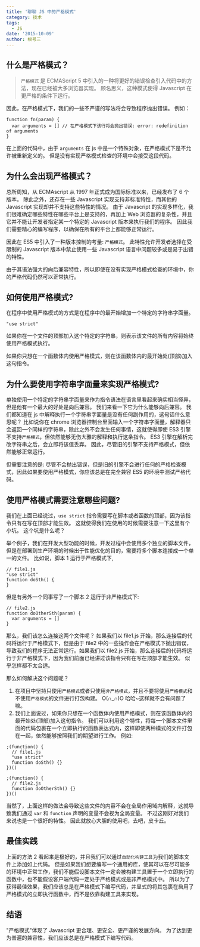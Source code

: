 ```yaml
---
title: '聊聊 JS 中的严格模式'
category: 技术
tags:
  - JS
date: '2015-10-09'
author: 根号三
---
```


## 什么是严格模式？

> `严格模式` 是 ECMAScript 5 中引入的一种将更好的错误检查引入代码中的方法，现在已经被大多浏览器实现。 顾名思义，这种模式使得 Javascript 在更严格的条件下运行。

因此，在严格模式下，我们的一些不严谨的写法将会导致程序抛出错误。 例如：

```
function fn(param) {
  var arguments = [] // 在严格模式下该行将会抛出错误: error: redefinition of arguments
}
```

在上面的代码中，由于 `arguments` 在 js 中是一个特殊对象，在严格模式下是不允许被重新定义的。 但是没有实现严格模式检查的环境中会接受这段代码。

## 为什么会出现严格模式？

总所周知，从 ECMAscript 从 1997 年正式成为国际标准以来，已经发布了 6 个版本。 除此之外，还存在一些 Javascript 实现支持非标准特性，而其他的 Javascript 实现却并不支持这些特性的情况。 由于 Javascript 的实现多样化，我们很难确定哪些特性在哪些平台上是支持的，再加上 Web 浏览器的复杂性，并且它并不能让开发者指定某一个特定的 Javascript 版本来执行我们的程序。 因此我们需要精心的编写程序，以确保在所有的平台上都能够正常运行。

因此在 ES5 中引入了一种版本控制的考量: `严格模式`。 此特性允许开发者选择在受限制的 Javascript 版本中禁止使用一些 Javascript 语言中问题较多或是易于出错的特性。

由于其语法强大的向后兼容特性，所以即使在没有实现严格模式检查的环境中，你的严格代码仍然可以正常执行。

## 如何使用严格模式?

在程序中使用严格模式的方式是在程序中的最开始增加一个特定的字符串字面量。

```
"use strict"
```

如果你在一个文件的顶部加入这个特定的字符串，则表示该文件的所有内容将始终使用严格模式执行。

如果你只想在一个函数体内使用严格模式，则在该函数体内的最开始处(顶部)加入这句指令。

## 为什么要使用字符串字面量来实现严格模式?

单独使用一个特定的字符串字面量来作为指令语法在语言里看起来确实相当怪异，但是他有一个最大的好处是向后兼容。 我们来看一下它为什么能够向后兼容。 我们都知道在 js 中解释执行一个字符串字面量是没有任何副作用的，这句话什么意思呢？ 比如说你在 chrome 浏览器控制台里面输入一个字符串字面量，解释器只会返回一个同样的字符串，除此之外不会发生任何事情，这就使得即使 ES3 引擎不支持`严格模式`，但依然能够无伤大雅的解释和执行这条指令。 ES3 引擎在解析完改字符串之后，会立即将该值丢弃。 因此，尽管旧的引擎不支持严格模式，但依然能够正常运行。

但需要注意的是: 尽管不会抛出错误，但是旧的引擎不会进行任何的严格检查模式，因此如果要使用严格模式，你应该总是在完全兼容 ES5 的环境中测试严格代码。

## 使用严格模式需要注意哪些问题?

我们在上面已经说过，`use strict` 指令需要写在脚本或者函数的顶部，因为该指令只有在写在顶部才能生效。 这就使得我们在使用的时候需要注意一下这里有个小坑。 这个坑是什么呢？

举个例子，我们在开发大型功能的时候，开发过程中会使用多个独立的脚本文件，但是在部署到生产环境的时候出于性能优化的目的，需要将多个脚本连接成一个单一的文件。 比如说，脚本 1 运行于严格模式下,

```
// file1.js
"use strict"
function doSth() {
}
```

但是有另外一个同事写了一个脚本 2 运行于非严格模式下:

```
// file2.js
function doOtherSth(param) {
  var arguments = []
}
```

那么，我们该怎么连接这两个文件呢？ 如果我们以 file1.js 开始，那么连接后的代码将运行于严格模式下，但是由于 file2 中的一些操作会在严格模式下抛出错误，导致我们的程序无法正常运行。如果我们以 file2.js 开始，那么连接后的代码将运行于非严格模式下，因为我们前面已经讲过该指令只有在写在顶部才能生效。 似乎怎样都不太合适。

那么如何解决这个问题呢？

1. 在项目中坚持只使用`严格模式`或者只使用`非严格模式`，并且不要将使用`严格模式`和不使用`严格模式`的文件进行打包构建。 O(∩_∩)O 哈哈~这样就不会有问题了嘛。
2. 我们上面说过，如果你只想在一个函数体内使用严格模式，则在该函数体内的最开始处(顶部)加入这句指令。 我们可以利用这个特性，将每一个脚本文件里面的代码包裹在一个立即执行的函数表达式内，这样即使两种模式的文件打包在一起，依然能够按照我们的期望进行工作。 例如:

```
;(function() {
  // file1.js
  "use strict"
  function doSth() {}
})()

;(function() {
  // file2.js
  function doOtherSth() {}
})()
```

当然了，上面这样的做法会导致这些文件的内容不会在全局作用域内解释，这就导致我们通过 `var` 和 `function` 声明的变量不会视为全局变量。 不过这刚好对我们来说也是一个很好的特性。 因此就放心大胆的使用吧，去吧，皮卡丘。

## 最佳实践

上面的方法 2 看起来是极好的，并且我们可以通过`自动化构建工具`为我们的脚本文件上添加如上代码。 但是如果我们想要编写一个通用的库，使其可以在尽可能多的环境中正常工作，我们不能假设脚本文件一定会被构建工具置于一个立即执行的函数中，也不能假设客户端代码一定处于严格模式或是非严格模式中。 所以为了获得最佳效果，我们应该总是在严格模式下编写代码，并显式的将其包裹在启用了严格模式的立即执行函数中，而不是依靠构建工具来实现。

## 结语

"严格模式"体现了 Javascript 更合理、更安全、更严谨的发展方向。 为了达到更为普遍的兼容性，我们应该总是在严格模式下编写代码。
